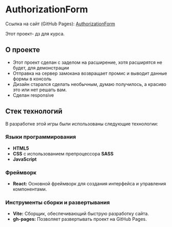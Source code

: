 # AuthorizationForm

Ссылка на сайт (GitHub Pages): [AuthorizationForm](https://abdullahalimov.github.io/AuthorizationForm/)

Этот проект- дз для курса.

## О проекте
- Этот проект сделан с заделом на расширение, хотя расширятся не будет, для демонстрации
- Отправка на сервер замокана возвращает промис и выводит данные формы в консоль
- Дизайн старался сделать необычным, думаю получилось, а красиво это или нет решать вам.
- Сделан responsive

## Стек технологий

В разработке этой игры были использованы следующие технологии:

### Языки программирования

- **HTML5**
- **CSS** с использованием препроцессора **SASS**
- **JavaScript**

### Фреймворк

- **React:** Основной фреймворк для создания интерфейса и управления компонентами.

### Инструменты сборки и развертывания

- **Vite:** Сборщик, обеспечивающий быструю разработку сайта.
- **gh-pages:** Позволяет развертывать проект на GitHub Pages.
